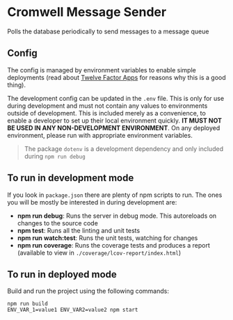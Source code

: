 # Cromwell Message Sender

Polls the database periodically to send messages to a message queue

## Config

The config is managed by environment variables to enable simple deployments (read about
[Twelve Factor Apps](http://12factor.net) for reasons why this is a good thing).

The development config can be updated in the `.env` file. This is only for use during development and must not contain
any values to environments outside of development. This is included merely as a convenience, to enable a developer to
set up their local environment quickly. **IT MUST NOT BE USED IN ANY NON-DEVELOPMENT ENVIRONMENT**. On any deployed
environment, please run with appropriate environment variables.

> The package `dotenv` is a development dependency and only included during `npm run debug`

## To run in development mode

If you look in `package.json` there are plenty of npm scripts to run.  The ones you will be mostly be interested in
during development are:

 - **npm run debug**: Runs the server in debug mode. This autoreloads on changes to the source code
 - **npm test**: Runs all the linting and unit tests
 - **npm run watch:test**: Runs the unit tests, watching for changes
 - **npm run coverage**: Runs the coverage tests and produces a report (available to view in
    `./coverage/lcov-report/index.html`)

## To run in deployed mode

Build and run the project using the following commands:

    npm run build
    ENV_VAR_1=value1 ENV_VAR2=value2 npm start

